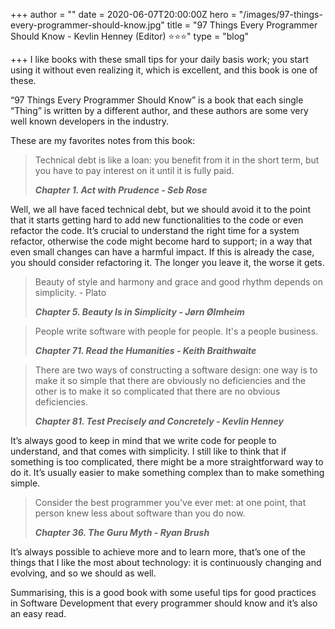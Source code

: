 +++
author = ""
date = 2020-06-07T20:00:00Z
hero = "/images/97-things-every-programmer-should-know.jpg"
title = "97 Things Every Programmer Should Know - Kevlin Henney (Editor) ⭐️⭐️⭐️"
type = "blog"

+++
I like books with these small tips for your daily basis work; you start using it without even realizing it, which is excellent, and this book is one of these.

“97 Things Every Programmer Should Know” is a book that each single “Thing” is written by a different author, and these authors are some very well known developers in the industry.

These are my favorites notes from this book:

> Technical debt is like a loan: you benefit from it in the short term, but you have to pay interest on it until it is fully paid.
>
> **_Chapter 1. Act with Prudence - Seb Rose_**

Well, we all have faced technical debt, but we should avoid it to the point that it starts getting hard to add new functionalities to the code or even refactor the code. It’s crucial to understand the right time for a system refactor, otherwise the code might become hard to support; in a way that even small changes can have a harmful impact. If this is already the case, you should consider refactoring it. The longer you leave it, the worse it gets.

> Beauty of style and harmony and grace and good rhythm depends on simplicity. - Plato
>
> **_Chapter 5. Beauty Is in Simplicity - Jørn Ølmheim_**

> People write software with people for people. It's a people business.
>
> **_Chapter 71. Read the Humanities - Keith Braithwaite_**

> There are two ways of constructing a software design: one way is to make it so simple that there are obviously no deficiencies and the other is to make it so complicated that there are no obvious deficiencies.
>
> **_Chapter 81. Test Precisely and Concretely - Kevlin Henney_**

It’s always good to keep in mind that we write code for people to understand, and that comes with simplicity. I still like to think that if something is too complicated, there might be a more straightforward way to do it. It’s usually easier to make something complex than to make something simple.

> Consider the best programmer you've ever met: at one point, that person knew less about software than you do now.
>
> **_Chapter 36. The Guru Myth - Ryan Brush_**

It’s always possible to achieve more and to learn more, that’s one of the things that I like the most about technology: it is continuously changing and evolving, and so we should as well.

Summarising, this is a good book with some useful tips for good practices in Software Development that every programmer should know and it’s also an easy read.